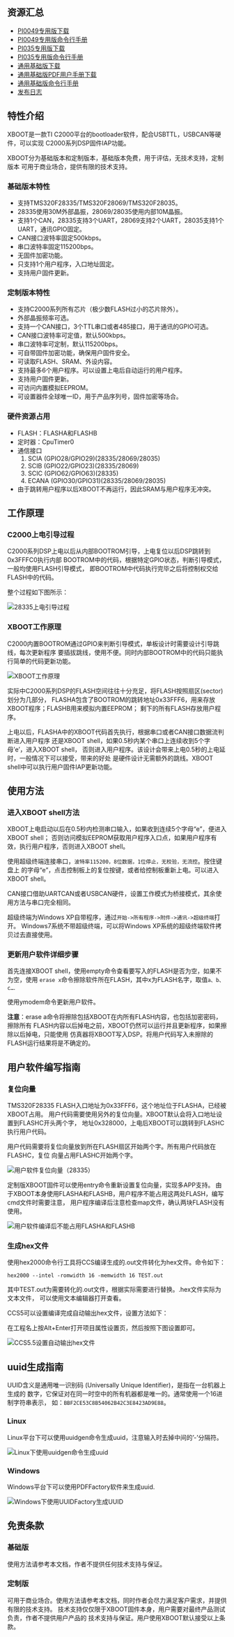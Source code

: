 
## 资源汇总

- [PI0049专用版下载](FW/PI0049/XBOOT_v19.6.20_PI0049.hex)
- [PI0049专用版命令行手册](DOC/XBOOT_PI0049_CmdRef.md)
- [PI035专用版下载](FW/PI035/XBOOT_v19.6.13_PI035.hex)
- [PI035专用版命令行手册](DOC/XBOOT_PI035_CmdRef.md)
- [通用基础版下载](FW/BASIC)
- [通用基础版PDF用户手册下载](DOC/XBOOT_28335用户手册v16.8.12.pdf)
- [通用基础版命令行手册](DOC/XBOOT_CmdRef.md)
- [发布日志](FW/ReleaseNotes.md)

## 特性介绍

XBOOT是一款TI C2000平台的bootloader软件，配合USBTTL，USBCAN等硬件，可以实现
C2000系列DSP固件IAP功能。

XBOOT分为基础版本和定制版本，基础版本免费，用于评估，无技术支持，定制版本
可用于商业场合，提供有限的技术支持。

### 基础版本特性

- 支持TMS320F28335/TMS320F28069/TMS320F28035。
- 28335使用30M外部晶振，28069/28035使用内部10M晶振。
- 支持1个CAN，28335支持3个UART，28069支持2个UART，28035支持1个UART，通讯GPIO固定。
- CAN接口波特率固定500kbps。
- 串口波特率固定115200bps。
- 无固件加密功能。
- 只支持1个用户程序，入口地址固定。
- 支持用户固件更新。

### 定制版本特性

- 支持C2000系列所有芯片（极少数FLASH过小的芯片除外）。
- 外部晶振频率可选。
- 支持一个CAN接口，3个TTL串口或者485接口，用于通讯的GPIO可选。
- CAN接口波特率可定值，默认500kbps。
- 串口波特率可定制，默认115200bps。
- 可自带固件加密功能，确保用户固件安全。
- 可读取FLASH、SRAM、外设内容。
- 支持最多6个用户程序。可以设置上电后自动运行的用户程序。
- 支持用户固件更新。
- 可访问内置模拟EEPROM。
- 可设置器件全球唯一ID，用于产品序列号，固件加密等场合。

### 硬件资源占用

- FLASH：FLASHA和FLASHB
- 定时器：CpuTimer0
- 通信接口
  1. SCIA (GPIO28/GPIO29)(28335/28069/28035)
  2. SCIB (GPIO22/GPIO23)(28335/28069)
  3. SCIC (GPIO62/GPIO63)(28335)
  4. ECANA (GPIO30/GPIO31)(28335/28069/28035)
- 由于跳转用户程序以后XBOOT不再运行，因此SRAM与用户程序无冲突。

## 工作原理

### C2000上电引导过程

C2000系列DSP上电以后从内部BOOTROM引导，上电复位以后DSP跳转到0x3FFFC0执行内部
BOOTROM中的代码，根据特定GPIO状态，判断引导模式，一般均使用FLASH引导模式，
即BOOTROM中代码执行完毕之后将控制权交给FLASH中的代码。

整个过程如下图所示：
 
![28335上电引导过程](PIC/image1.png "28335上电引导过程")

### XBOOT工作原理

C2000内置BOOTROM通过GPIO来判断引导模式，单板设计时需要设计引导跳线，每次更新程序
要插拔跳线，使用不便。同时内部BOOTROM中的代码只能执行简单的代码更新功能。
 
![XBOOT工作原理](PIC/image2.png "XBOOT工作原理")

实际中C2000系列DSP的FLASH空间往往十分充足，将FLASH按照扇区(sector)划分为几部分，
FLASHA包含了BOOTROM的跳转地址0x33FFF6，用来存放XBOOT程序；FLASHB用来模拟内置EEPROM；
剩下的所有FLASH存放用户程序。

上电以后，FLASHA中的XBOOT代码首先执行，根据串口或者CAN接口数据流判断进入用户程序
还是XBOOT shell，如果0.5秒内某个串口上连续收到5个字母’e’，进入XBOOT shell，
否则进入用户程序。该设计会带来上电0.5秒的上电延时，一般情况下可以接受，带来的好处
是硬件设计无需额外的跳线。XBOOT shell中可以执行用户固件IAP更新功能。

## 使用方法

### 进入XBOOT shell方法

XBOOT上电启动以后在0.5秒内检测串口输入，如果收到连续5个字母“e”，便进入XBOOT shell；
否则访问模拟EEPROM获取用户程序入口点，如果用户程序有效，执行用户程序，否则进入XBOOT shell。

使用超级终端连接串口，`波特率115200，8位数据，1位停止，无校验，无流控`。按住键盘上
的字母“e”，点击控制板上的复位按键，或者给控制板重新上电。可以进入XBOOT shell。

CAN接口借助UARTCAN或者USBCAN硬件，设置工作模式为桥接模式，其余使用方法与串口完全相同。

超级终端为Windows XP自带程序，通过`开始->所有程序->附件->通讯->超级终端`打开。
Windows7系统不带超级终端，可以将Windows XP系统的超级终端软件拷贝过去直接使用。

### 更新用户软件详细步骤

首先连接XBOOT shell，使用empty命令查看要写入的FLASH是否为空，如果不为空，使用
`erase x`命令擦除软件所在FLASH，其中x为FLASH名字，取值`a、b、c…`.

使用ymodem命令更新用户软件。

**注意**：erase a命令将擦除包括XBOOT在内所有FLASH内容，也包括加密密码，擦除所有
FLASH内容以后掉电之前，XBOOT仍然可以运行并且更新程序，如果擦除以后掉电，只能使用
仿真器将XBOOT写入DSP。将用户代码写入未擦除的FLASH运行结果将是不确定的。

## 用户软件编写指南

### 复位向量

TMS320F28335 FLASH入口地址为0x33FFF6，这个地址位于FLASHA，已经被XBOOT占用。
用户代码需要使用另外的复位向量。XBOOT默认会将入口地址设置到FLASHC开头两个字，
地址0x328000，上电后XBOOT可以跳转到FLASHC执行用户代码。

用户代码需要将复位向量放到所在FLASH扇区开始两个字。所有用户代码放在FLASHC，复位
向量占用FLASHC开始两个字。
 
![用户软件复位向量（28335）](PIC/image14.png "用户软件复位向量（28335）")

定制版XBOOT固件可以使用entry命令重新设置复位向量，实现多APP支持。
由于XBOOT本身使用FLASHA和FLASHB，用户程序不能占用这两处FLASH，编写cmd文件时需要注意，
用户程序编译后注意检查map文件，确认两块FLASH没有使用。
 
![用户软件编译后不能占用FLASHA和FLASHB](PIC/image15.png "用户软件编译后不能占用FLASHA和FLASHB")

### 生成hex文件

使用hex2000命令行工具将CCS编译生成的.out文件转化为hex文件。命令如下：

```
hex2000 --intel -romwidth 16 -memwidth 16 TEST.out
```

其中TEST.out为需要转化的.out文件，根据实际需要进行替换。.hex文件实际为文本文件，
可以使用文本编辑器打开查看。

CCS5可以设置编译完成自动输出hex文件，设置方法如下：

在工程名上按Alt+Enter打开项目属性设置页，然后按照下图设置即可。
 
![CCS5.5设置自动输出hex文件](PIC/image16.png "CCS5.5设置自动输出hex文件")

## uuid生成指南

UUID含义是通用唯一识别码 (Universally Unique Identifier)，是指在一台机器上生成的
数字，它保证对在同一时空中的所有机器都是唯一的。通常使用一个16进制字符串表示，
如：`BBF2CE53C8B54062B42C3E8423AD9E88`。

### Linux

Linux平台下可以使用uuidgen命令生成uuid，注意输入时去掉中间的’-’分隔符。
 
![Linux下使用uuidgen命令生成uuid](PIC/image17.png "Linux下使用uuidgen命令生成uuid")

### Windows

Windows平台下可以使用PDFFactory软件来生成uuid.
 
![Windows下使用UUIDFactory生成UUID](PIC/image18.png "Windows下使用UUIDFactory生成UUID")

## 免责条款

### 基础版

使用方法请参考本文档，作者不提供任何技术支持与保证。

### 定制版

可用于商业场合。使用方法请参考本文档，同时作者会尽力满足客户需求，并提供有限的技术支持。
技术支持仅仅限于XBOOT固件本身，用户需要对最终产品测试负责，作者不提供用户产品的
技术支持与保证。用户使用XBOOT默认接受以上条款。

